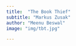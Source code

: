 ```yaml
---
title:  "The Book Thief"
subtitle: "Markus Zusak"
author: "Meenu Beswal"
image: "img/tbt.jpg"

---
```




